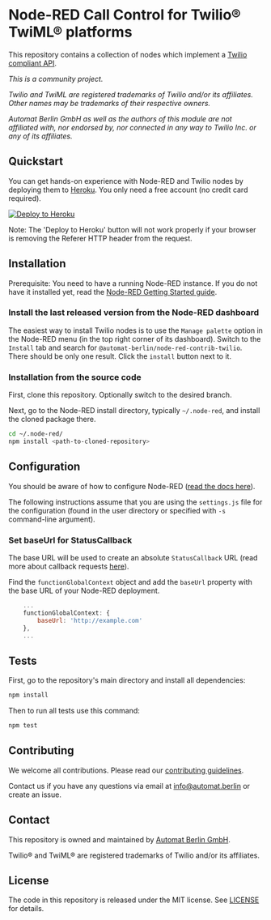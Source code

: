 # Node-RED Call Control for Twilio® TwiML® platforms

This repository contains a collection of nodes which implement a [Twilio compliant API](https://www.twilio.com/docs).

_This is a community project._

_Twilio and TwiML are registered trademarks of Twilio and/or its affiliates. Other names may be trademarks of their respective owners._

_Automat Berlin GmbH as well as the authors of this module are not affiliated with, nor endorsed by, nor connected in any way to Twilio Inc. or any of its affiliates._

## Quickstart

You can get hands-on experience with Node-RED and Twilio nodes by deploying them to [Heroku](https://www.heroku.com). You only need a free account (no credit card required).

[![Deploy to Heroku](https://www.herokucdn.com/deploy/button.svg)](https://heroku.com/deploy)

Note: The 'Deploy to Heroku' button will not work properly if your browser is removing the Referer HTTP header from the request.

## Installation

Prerequisite: You need to have a running Node-RED instance. If you do not have it installed yet, read the [Node-RED Getting Started guide](https://nodered.org/docs/getting-started/).

### Install the last released version from the Node-RED dashboard

The easiest way to install Twilio nodes is to use the `Manage palette` option in the Node-RED menu (in the top right corner of its dashboard). Switch to the `Install` tab and search for `@automat-berlin/node-red-contrib-twilio`. There should be only one result. Click the `install` button next to it.

### Installation from the source code

First, clone this repository. Optionally switch to the desired branch.

Next, go to the Node-RED install directory, typically `~/.node-red`, and install the cloned package there.

```sh
cd ~/.node-red/
npm install <path-to-cloned-repository>
```

## Configuration

You should be aware of how to configure Node-RED ([read the docs here](https://nodered.org/docs/user-guide/runtime/settings-file)).

The following instructions assume that you are using the `settings.js` file for the configuration (found in the user directory or specified with `-s` command-line argument).

### Set baseUrl for StatusCallback

The base URL will be used to create an absolute `StatusCallback` URL (read more about callback requests [here](https://www.twilio.com/docs/voice/twiml#ending-the-call-callback-requests)).

Find the `functionGlobalContext` object and add the `baseUrl` property with the base URL of your Node-RED deployment.

```javascript
    ...
    functionGlobalContext: {
        baseUrl: 'http://example.com'
    },
    ...
```

## Tests

First, go to the repository's main directory and install all dependencies:

```sh
npm install
```

Then to run all tests use this command:

```sh
npm test
```

## Contributing

We welcome all contributions. Please read our [contributing guidelines](CONTRIBUTING.md).

Contact us if you have any questions via email at info@automat.berlin or create an issue.

## Contact

This repository is owned and maintained by [Automat Berlin GmbH](https://automat.berlin/).

Twilio® and TwiML® are registered trademarks of Twilio and/or its affiliates.

## License

The code in this repository is released under the MIT license. See [LICENSE](LICENSE) for details.
